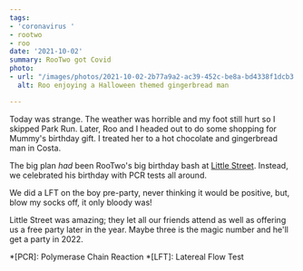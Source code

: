 ```yaml
---
tags:
- 'coronavirus '
- rootwo
- roo
date: '2021-10-02'
summary: RooTwo got Covid
photo:
- url: "/images/photos/2021-10-02-2b77a9a2-ac39-452c-be8a-bd4338f1dcb3.jpeg"
  alt: Roo enjoying a Halloween themed gingerbread man

---
```

Today was strange. The weather was horrible and my foot still hurt so I skipped Park Run. Later, Roo and I headed out to do some shopping for Mummy's birthday gift. I treated her to a hot chocolate and gingerbread man in Costa.

The big plan _had_ been RooTwo's big birthday bash at [Little Street](https://www.little-street.co.uk/). Instead, we celebrated his birthday with PCR tests all around.

We did a LFT on the boy pre-party, never thinking it would be positive, but, blow my socks off, it only bloody was!

Little Street was amazing; they let all our friends attend as well as offering us a free party later in the year. Maybe three is the magic number and he'll get a party in 2022.

*[PCR]: Polymerase Chain Reaction
*[LFT]: Latereal Flow Test
